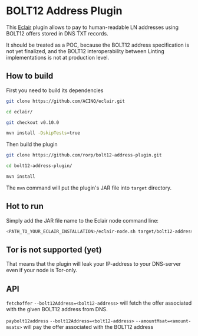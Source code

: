 # BOLT12 Address Plugin

This [Eclair](https://github.com/ACINQ/eclair) plugin allows to pay to human-readable LN addresses using BOLT12 offers stored in DNS TXT records.

It should be treated as a POC, because the BOLT12 address specification is not yet finalized, and the BOLT12 interoperability 
between Linting implementations is not at production level.

## How to build

First you need to build its dependencies

```bash
git clone https://github.com/ACINQ/eclair.git

cd eclair/

git checkout v0.10.0

mvn install -DskipTests=true
```

Then build the plugin
```bash
git clone https://github.com/rorp/bolt12-address-plugin.git

cd bolt12-address-plugin/

mvn install
```

The `mvn` command will put the plugin's JAR file into `target` directory. 

## Hot to run

Simply add the JAR file name to the Eclair node command line:

```bash
<PATH_TO_YOUR_ECLAIR_INSTALLATION>/eclair-node.sh target/bolt12-address-0.10.0.jar
```

## Tor is not supported (yet)

That means that the plugin will leak your IP-address to your DNS-server even if your node is Tor-only.

## API

`fetchoffer` `--bolt12Address=<bolt12-address>` will fetch the offer associated with the given BOLT12 address from DNS.

`paybolt12address` `--bolt12Address=<bolt12-address>` `--amountMsat=<amount-msats>` will pay the offer associated with the BOLT12 address